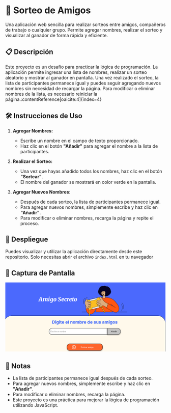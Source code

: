 # 🎉 Sorteo de Amigos

Una aplicación web sencilla para realizar sorteos entre amigos, compañeros de trabajo o cualquier grupo. Permite agregar nombres, realizar el sorteo y visualizar al ganador de forma rápida y eficiente.

## 📋 Descripción

Este proyecto es un desafío para practicar la lógica de programación. La aplicación permite ingresar una lista de nombres, realizar un sorteo aleatorio y mostrar al ganador en pantalla. Una vez realizado el sorteo, la lista de participantes permanece igual y puedes seguir agregando nuevos nombres sin necesidad de recargar la página. Para modificar o eliminar nombres de la lista, es necesario reiniciar la página.:contentReference[oaicite:4]{index=4}

## 🛠️ Instrucciones de Uso

1. **Agregar Nombres:**
   - Escribe un nombre en el campo de texto proporcionado.
   - Haz clic en el botón **"Añadir"** para agregar el nombre a la lista de participantes.

2. **Realizar el Sorteo:**
   - Una vez que hayas añadido todos los nombres, haz clic en el botón **"Sortear"**.
   - El nombre del ganador se mostrará en color verde en la pantalla.

3. **Agregar Nuevos Nombres:**
   - Después de cada sorteo, la lista de participantes permanece igual.
   - Para agregar nuevos nombres, simplemente escribe y haz clic en **"Añadir"**.
   - Para modificar o eliminar nombres, recarga la página y repite el proceso.


## 🚀 Despliegue

Puedes visualizar y utilizar la aplicación directamente desde este repositorio. Solo necesitas abrir el archivo `index.html` en tu navegador

## 📸 Captura de Pantalla

![Interfaz de la aplicación](https://github.com/nanicapok/Desaf-o-Amigo-Secreto/blob/main/assets/Captura%20de%20pantalla%202025-08-14%20231308.png?raw=true)

## 📝 Notas

- La lista de participantes permanece igual después de cada sorteo.
- Para agregar nuevos nombres, simplemente escribe y haz clic en **"Añadir"**.
- Para modificar o eliminar nombres, recarga la página.
- Este proyecto es una práctica para mejorar la lógica de programación utilizando JavaScript.
